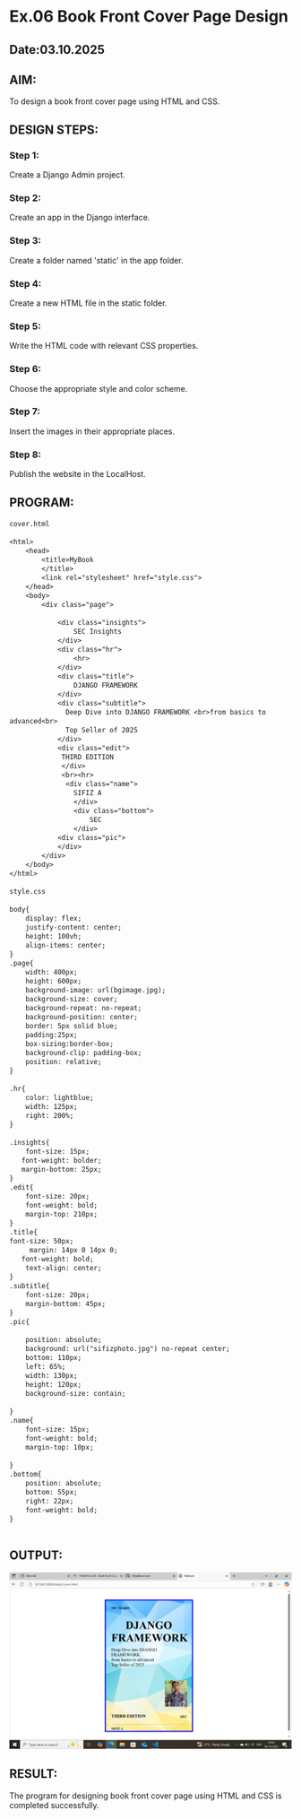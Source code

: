 # Ex.06 Book Front Cover Page Design
## Date:03.10.2025

## AIM:
To design a book front cover page using HTML and CSS.

## DESIGN STEPS:

### Step 1:
Create a Django Admin project.

### Step 2:
Create an app in the Django interface.

### Step 3:
Create a folder named 'static' in the app folder.

### Step 4:
Create a new HTML file in the static folder.

### Step 5:
Write the HTML code with relevant CSS properties.

### Step 6:
Choose the appropriate style and color scheme.

### Step 7:
Insert the images in their appropriate places.

### Step 8:
Publish the website in the LocalHost.

## PROGRAM:
```
cover.html

<html>
    <head>
        <title>MyBook
        </title>
        <link rel="stylesheet" href="style.css">
    </head>
    <body>
        <div class="page">
            
            <div class="insights">
                SEC Insights
            </div>
            <div class="hr">
                <hr>
            </div>
            <div class="title">
                DJANGO FRAMEWORK
            </div>
            <div class="subtitle">
              Deep Dive into DJANGO FRAMEWORK <br>from basics to advanced<br>
              Top Seller of 2025
            </div>
            <div class="edit">
             THIRD EDITION
             </div>
             <br><hr>
              <div class="name">
                SIFIZ A
                </div>
                <div class="bottom">
                    SEC
                </div>
            <div class="pic">
            </div> 
        </div>
    </body>
</html>

style.css

body{
    display: flex;
    justify-content: center;
    height: 100vh;
    align-items: center;
}
.page{
    width: 400px;
    height: 600px;
    background-image: url(bgimage.jpg);
    background-size: cover;
    background-repeat: no-repeat;
    background-position: center;
    border: 5px solid blue;
    padding:25px;
    box-sizing:border-box;
    background-clip: padding-box;
    position: relative;
}

.hr{
    color: lightblue;
    width: 125px;
    right: 200%;
}

.insights{
    font-size: 15px;
   font-weight: bolder;
   margin-bottom: 25px;
}
.edit{
    font-size: 20px;
    font-weight: bold;
    margin-top: 210px;
}
.title{
font-size: 50px;
     margin: 14px 0 14px 0;
   font-weight: bold;
    text-align: center;
}
.subtitle{
    font-size: 20px;
    margin-bottom: 45px;
}
.pic{
    
    position: absolute;
    background: url("sifizphoto.jpg") no-repeat center;
    bottom: 110px;
    left: 65%;
    width: 130px;
    height: 120px;
    background-size: contain;   

}
.name{
    font-size: 15px;
    font-weight: bold;
    margin-top: 10px;
   
}
.bottom{
    position: absolute;
    bottom: 55px;
    right: 22px;
    font-weight: bold;
}


```

## OUTPUT:
![alt text](<Screenshot (23).png>)

## RESULT:
The program for designing book front cover page using HTML and CSS is completed successfully.

